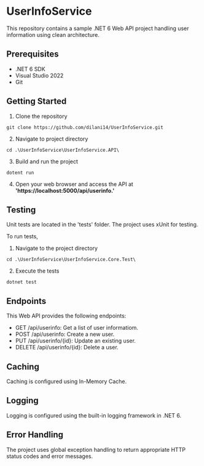 # UserInfoService

This repository contains a sample .NET 6 Web API project handling user information using clean architecture.

## Prerequisites

- .NET 6 SDK
- Visual Studio 2022
- Git

## Getting Started

1. Clone the repository
```
git clone https://github.com/dilani14/UserInfoService.git
```
2. Navigate to project directory
```
cd .\UserInfoService\UserInfoService.API\
```
3. Build and run the project
```
dotent run
```
4. Open your web browser and access the API at **'https://localhost:5000/api/userinfo.'**

## Testing
Unit tests are located in the 'tests' folder. The project uses xUnit for testing.

To run tests,

1. Navigate to the project directory
```
cd .\UserInfoService\UserInfoService.Core.Test\
```
2. Execute the tests
```
dotnet test
```

## Endpoints
This Web API provides the following endpoints:

- GET /api/userinfo: Get a list of user informatiom.
- POST /api/userinfo: Create a new user.
- PUT /api/userinfo/{id}: Update an existing user.
- DELETE /api/userinfo/{id}: Delete a user.

## Caching
Caching is configured using In-Memory Cache.

## Logging
Logging is configured using the built-in logging framework in .NET 6. 

## Error Handling
The project uses global exception handling to return appropriate HTTP status codes and error messages.

